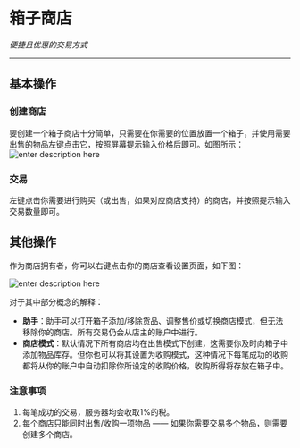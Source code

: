 # 箱子商店
*便捷且优惠的交易方式*


----------
## 基本操作

### 创建商店

要创建一个箱子商店十分简单，只需要在你需要的位置放置一个箱子，并使用需要出售的物品左键点击它，按照屏幕提示输入价格后即可。如图所示：
![enter description here](https://usolia.net/img/docs/cl02/chest-store/chest-store-1.png)



### 交易

左键点击你需要进行购买（或出售，如果对应商店支持）的商店，并按照提示输入交易数量即可。

## 其他操作

作为商店拥有者，你可以右键点击你的商店查看设置页面，如下图：

![enter description here](https://usolia.net/img/docs/cl02/chest-store/chest-store-2.png)

对于其中部分概念的解释：

 - **助手**：助手可以打开箱子添加/移除货品、调整售价或切换商店模式，但无法移除你的商店。所有交易仍会从店主的账户中进行。
 - **商店模式**：默认情况下所有商店均在出售模式下创建，这需要你及时向箱子中添加物品库存。但你也可以将其设置为收购模式，这种情况下每笔成功的收购都将从你的账户中自动扣除你所设定的收购价格，收购所得将存放在箱子中。

### 注意事项

 1. 每笔成功的交易，服务器均会收取1%的税。
 2. 每个商店只能同时出售/收购一项物品 —— 如果你需要交易多个物品，则需要创建多个商店。
